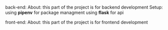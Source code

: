 back-end:
  About: this part of the project is for backend development
  Setup: 
    using **pipenv** for package managment
    using **flask** for api

front-end:
  About: this part of the project is for frontend development
